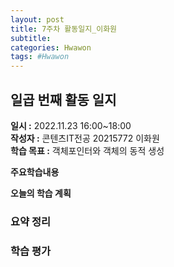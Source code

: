 ```yaml
---
layout: post
title: 7주차 활동일지_이화원
subtitle:
categories: Hwawon
tags: #Hwawon
---
```

## 일곱 번째 활동 일지
**일시 :** 2022.11.23 16:00~18:00  
**작성자 :** 콘텐츠IT전공 20215772 이화원  
**학습 목표 :** 객체포인터와 객체의 동적 생성  

**주요학습내용**
  

**오늘의 학습 계획**

### 요약 정리
### 학습 평가
